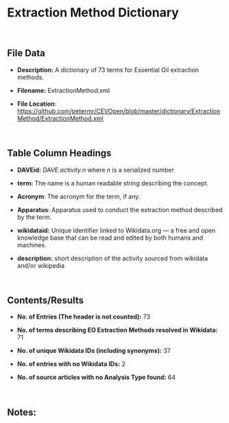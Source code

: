 **Extraction Method Dictionary**
================================

 

File Data
---------

-   **Description:** A dictionary of 73 terms for Essential Oil extraction
    methods.

-   **Filename:** ExtractionMethod.xml

-   **File Location**:
    https://github.com/petermr/CEVOpen/blob/master/dictionary/ExtractionMethod/ExtractionMethod.xml

 

Table Column Headings
---------------------

-   **DAVEid:** *DAVE.activity.n* where *n* is a serialized number

-   **term:** The name is a human readable string describing the concept.

-   **Acronym**: The acronym for the term, if any.

-   **Apparatus**: Apparatus used to conduct the extraction method described by
    the term.

-   **wikidataid:** Unique identifier linked to Wikidata.org — a free and open
    knowledge base that can be read and edited by both humans and machines.

-   **description:** short description of the activity sourced from wikidata
    and/or wikipedia

 

Contents/Results
----------------

-   **No. of Entries (The header is not counted):** 73

-   **No. of terms describing EO Extraction Methods resolved in Wikidata:** 71

-   **No. of unique Wikidata IDs (including synonyms):** 37

-   **No. of entries with no Wikidata IDs:** 2

-   **No. of source articles with no Analysis Type found:** 64

 

Notes:
------
